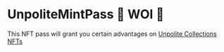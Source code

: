 # UnpoliteMintPass 🚧 WOI 🚧

This NFT pass will grant you certain advantages on [Unpolite Collections NFTs](https://nfting.vercel.app/)
